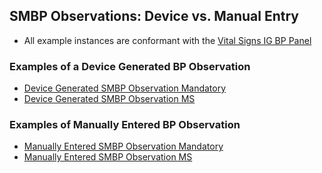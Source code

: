 ## SMBP Observations: Device vs. Manual Entry 
- All example instances are conformant with the [Vital Signs IG BP Panel](https://build.fhir.org/ig/HL7/cimi-vital-signs/StructureDefinition-blood-pressure-panel.html)


### Examples of a Device Generated BP Observation 

* [Device Generated SMBP Observation Mandatory](Observation-BloodPressurePanel-Madatory.html)
* [Device Generated SMBP Observation MS](Observation-BloodPressurePanel-MS.html)


### Examples of Manually Entered BP Observation 

* [Manually Entered SMBP Observation Mandatory](Observation-BloodPressurePanel-Madatory-Manual.html)
* [Manually Entered SMBP Observation MS](Observation-BloodPressurePanel-MS-Manual.html)

